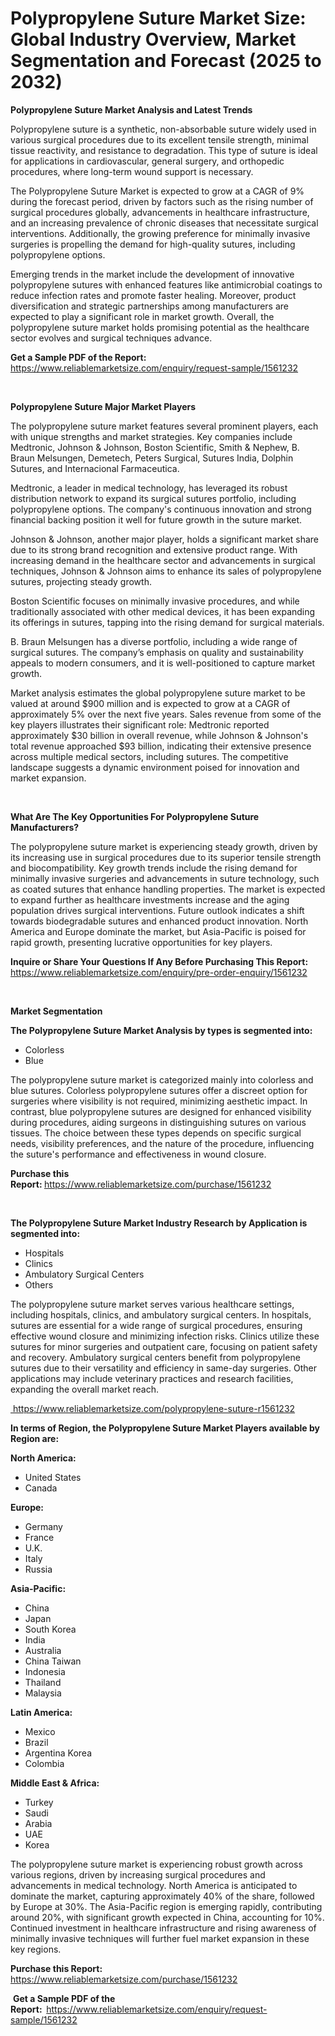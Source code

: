 <p><h1>Polypropylene Suture Market Size: Global Industry Overview, Market Segmentation and Forecast (2025 to 2032)</h1></p><p><strong>Polypropylene Suture Market Analysis and Latest Trends</strong></p>
<p><p>Polypropylene suture is a synthetic, non-absorbable suture widely used in various surgical procedures due to its excellent tensile strength, minimal tissue reactivity, and resistance to degradation. This type of suture is ideal for applications in cardiovascular, general surgery, and orthopedic procedures, where long-term wound support is necessary. </p><p>The Polypropylene Suture Market is expected to grow at a CAGR of 9% during the forecast period, driven by factors such as the rising number of surgical procedures globally, advancements in healthcare infrastructure, and an increasing prevalence of chronic diseases that necessitate surgical interventions. Additionally, the growing preference for minimally invasive surgeries is propelling the demand for high-quality sutures, including polypropylene options. </p><p>Emerging trends in the market include the development of innovative polypropylene sutures with enhanced features like antimicrobial coatings to reduce infection rates and promote faster healing. Moreover, product diversification and strategic partnerships among manufacturers are expected to play a significant role in market growth. Overall, the polypropylene suture market holds promising potential as the healthcare sector evolves and surgical techniques advance.</p></p>
<p><strong>Get a Sample PDF of the Report:&nbsp;</strong> <a href="https://www.reliablemarketsize.com/enquiry/request-sample/1561232?utm_campaign=2442&utm_medium=2&utm_source=Github&utm_content=ia&utm_term=13042025&utm_id=polypropylene-suture">https://www.reliablemarketsize.com/enquiry/request-sample/1561232</a></p>
<p>&nbsp;</p>
<p><strong>Polypropylene Suture Major Market Players</strong></p>
<p><p>The polypropylene suture market features several prominent players, each with unique strengths and market strategies. Key companies include Medtronic, Johnson & Johnson, Boston Scientific, Smith & Nephew, B. Braun Melsungen, Demetech, Peters Surgical, Sutures India, Dolphin Sutures, and Internacional Farmaceutica.</p><p>Medtronic, a leader in medical technology, has leveraged its robust distribution network to expand its surgical sutures portfolio, including polypropylene options. The company's continuous innovation and strong financial backing position it well for future growth in the suture market.</p><p>Johnson & Johnson, another major player, holds a significant market share due to its strong brand recognition and extensive product range. With increasing demand in the healthcare sector and advancements in surgical techniques, Johnson & Johnson aims to enhance its sales of polypropylene sutures, projecting steady growth.</p><p>Boston Scientific focuses on minimally invasive procedures, and while traditionally associated with other medical devices, it has been expanding its offerings in sutures, tapping into the rising demand for surgical materials.</p><p>B. Braun Melsungen has a diverse portfolio, including a wide range of surgical sutures. The company’s emphasis on quality and sustainability appeals to modern consumers, and it is well-positioned to capture market growth.</p><p>Market analysis estimates the global polypropylene suture market to be valued at around $900 million and is expected to grow at a CAGR of approximately 5% over the next five years. Sales revenue from some of the key players illustrates their significant role: Medtronic reported approximately $30 billion in overall revenue, while Johnson & Johnson's total revenue approached $93 billion, indicating their extensive presence across multiple medical sectors, including sutures. The competitive landscape suggests a dynamic environment poised for innovation and market expansion.</p></p>
<p>&nbsp;</p>
<p><strong>What Are The Key Opportunities For Polypropylene Suture Manufacturers?</strong></p>
<p><p>The polypropylene suture market is experiencing steady growth, driven by its increasing use in surgical procedures due to its superior tensile strength and biocompatibility. Key growth trends include the rising demand for minimally invasive surgeries and advancements in suture technology, such as coated sutures that enhance handling properties. The market is expected to expand further as healthcare investments increase and the aging population drives surgical interventions. Future outlook indicates a shift towards biodegradable sutures and enhanced product innovation. North America and Europe dominate the market, but Asia-Pacific is poised for rapid growth, presenting lucrative opportunities for key players.</p></p>
<p><strong>Inquire or Share Your Questions If Any Before Purchasing This Report:</strong> <a href="https://www.reliablemarketsize.com/enquiry/pre-order-enquiry/1561232?utm_campaign=2442&utm_medium=2&utm_source=Github&utm_content=ia&utm_term=13042025&utm_id=polypropylene-suture">https://www.reliablemarketsize.com/enquiry/pre-order-enquiry/1561232</a></p>
<p>&nbsp;</p>
<p><strong>Market Segmentation</strong></p>
<p><strong>The Polypropylene Suture Market Analysis by types is segmented into:</strong></p>
<p><ul><li>Colorless</li><li>Blue</li></ul></p>
<p><p>The polypropylene suture market is categorized mainly into colorless and blue sutures. Colorless polypropylene sutures offer a discreet option for surgeries where visibility is not required, minimizing aesthetic impact. In contrast, blue polypropylene sutures are designed for enhanced visibility during procedures, aiding surgeons in distinguishing sutures on various tissues. The choice between these types depends on specific surgical needs, visibility preferences, and the nature of the procedure, influencing the suture's performance and effectiveness in wound closure.</p></p>
<p><strong>Purchase this Report:&nbsp;</strong><a href="https://www.reliablemarketsize.com/purchase/1561232?utm_campaign=2442&utm_medium=2&utm_source=Github&utm_content=ia&utm_term=13042025&utm_id=polypropylene-suture">https://www.reliablemarketsize.com/purchase/1561232</a></p>
<p>&nbsp;</p>
<p><strong>The Polypropylene Suture Market Industry Research by Application is segmented into:</strong></p>
<p><ul><li>Hospitals</li><li>Clinics</li><li>Ambulatory Surgical Centers</li><li>Others</li></ul></p>
<p><p>The polypropylene suture market serves various healthcare settings, including hospitals, clinics, and ambulatory surgical centers. In hospitals, sutures are essential for a wide range of surgical procedures, ensuring effective wound closure and minimizing infection risks. Clinics utilize these sutures for minor surgeries and outpatient care, focusing on patient safety and recovery. Ambulatory surgical centers benefit from polypropylene sutures due to their versatility and efficiency in same-day surgeries. Other applications may include veterinary practices and research facilities, expanding the overall market reach.</p></p>
<p><a href="https://www.reliablemarketsize.com/polypropylene-suture-r1561232?utm_campaign=2442&utm_medium=2&utm_source=Github&utm_content=ia&utm_term=13042025&utm_id=polypropylene-suture">&nbsp;https://www.reliablemarketsize.com/polypropylene-suture-r1561232</a></p>
<p><strong>In terms of Region, the Polypropylene Suture Market Players available by Region are:</strong></p>
<p>
    <p> <strong> North America: </strong>
        <ul>
            <li>United States</li>
            <li>Canada</li>
        </ul>
        </p> 
    <p> <strong> Europe: </strong>
        <ul>
            <li>Germany</li>
            <li>France</li>
            <li>U.K.</li>
            <li>Italy</li>
            <li>Russia</li>
        </ul>
        </p> 
    <p> <strong> Asia-Pacific: </strong>
        <ul>
            <li>China</li>
            <li>Japan</li>
            <li>South Korea</li>
            <li>India</li>
            <li>Australia</li>
            <li>China Taiwan</li>
            <li>Indonesia</li>
            <li>Thailand</li>
            <li>Malaysia</li>
        </ul>
        </p> 
    <p> <strong> Latin America: </strong>
        <ul>
            <li>Mexico</li>
            <li>Brazil</li>
            <li>Argentina Korea</li>
            <li>Colombia</li>
        </ul>
        </p> 
    <p> <strong> Middle East & Africa: </strong>
        <ul>
            <li>Turkey</li>
            <li>Saudi</li>
            <li>Arabia</li>
            <li>UAE</li>
            <li>Korea</li>
        </ul>
    </p>
    </p>
<p><p>The polypropylene suture market is experiencing robust growth across various regions, driven by increasing surgical procedures and advancements in medical technology. North America is anticipated to dominate the market, capturing approximately 40% of the share, followed by Europe at 30%. The Asia-Pacific region is emerging rapidly, contributing around 20%, with significant growth expected in China, accounting for 10%. Continued investment in healthcare infrastructure and rising awareness of minimally invasive techniques will further fuel market expansion in these key regions.</p></p>
<p><strong>Purchase this Report: </strong><a href="https://www.reliablemarketsize.com/purchase/1561232?utm_campaign=2442&utm_medium=2&utm_source=Github&utm_content=ia&utm_term=13042025&utm_id=polypropylene-suture">https://www.reliablemarketsize.com/purchase/1561232</a></p>
<p>&nbsp;<strong>Get a Sample PDF of the Report:&nbsp;&nbsp;</strong><a href="https://www.reliablemarketsize.com/enquiry/request-sample/1561232?utm_campaign=2442&utm_medium=2&utm_source=Github&utm_content=ia&utm_term=13042025&utm_id=polypropylene-suture">https://www.reliablemarketsize.com/enquiry/request-sample/1561232</a></p>
<p><strong></strong></p>
<p><p></p><p></p><p></p></p>